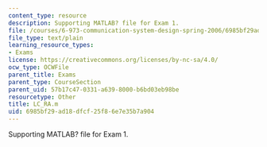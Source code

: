 ```yaml
---
content_type: resource
description: Supporting MATLAB? file for Exam 1.
file: /courses/6-973-communication-system-design-spring-2006/6985bf29ad18dfcf25f86e7e35b7a904_LC_RA.m
file_type: text/plain
learning_resource_types:
- Exams
license: https://creativecommons.org/licenses/by-nc-sa/4.0/
ocw_type: OCWFile
parent_title: Exams
parent_type: CourseSection
parent_uid: 57b17c47-0331-a639-8000-b6bd03eb98be
resourcetype: Other
title: LC_RA.m
uid: 6985bf29-ad18-dfcf-25f8-6e7e35b7a904
---
```

Supporting MATLAB? file for Exam 1.